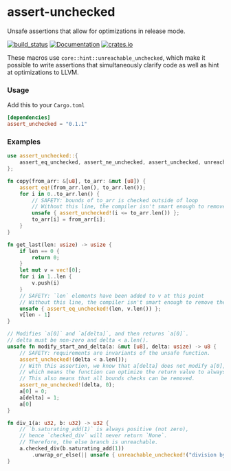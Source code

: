 # assert-unchecked
Unsafe assertions that allow for optimizations in release mode.

[![build_status](https://github.com/skmendez/assert-unchecked/actions/workflows/rust.yml/badge.svg)](https://github.com/skmendez/assert-unchecked/actions)
[![Documentation](https://docs.rs/assert-unchecked/badge.svg)](https://docs.rs/assert-unchecked)
[![crates.io](https://img.shields.io/crates/v/assert-unchecked.svg)](https://crates.io/crates/assert-unchecked)

These macros use `core::hint::unreachable_unchecked`, which make it possible to write assertions that simultaneously clarify code as well as hint at optimizations to LLVM.
### Usage

Add this to your `Cargo.toml`

```toml
[dependencies]
assert_unchecked = "0.1.1"
```

### Examples

```rust
use assert_unchecked::{
    assert_eq_unchecked, assert_ne_unchecked, assert_unchecked, unreachable_unchecked,
};

fn copy(from_arr: &[u8], to_arr: &mut [u8]) {
    assert_eq!(from_arr.len(), to_arr.len());
    for i in 0..to_arr.len() {
        // SAFETY: bounds of to_arr is checked outside of loop
        // Without this line, the compiler isn't smart enough to remove the bounds check
        unsafe { assert_unchecked!(i <= to_arr.len()) };
        to_arr[i] = from_arr[i];
    }
}

fn get_last(len: usize) -> usize {
    if len == 0 {
        return 0;
    }
    let mut v = vec![0];
    for i in 1..len {
        v.push(i)
    }
    // SAFETY: `len` elements have been added to v at this point
    // Without this line, the compiler isn't smart enough to remove the bounds check
    unsafe { assert_eq_unchecked!(len, v.len()) };
    v[len - 1]
}

// Modifies `a[0]` and `a[delta]`, and then returns `a[0]`.
// delta must be non-zero and delta < a.len().
unsafe fn modify_start_and_delta(a: &mut [u8], delta: usize) -> u8 {
    // SAFETY: requirements are invariants of the unsafe function.
    assert_unchecked!(delta < a.len());
    // With this assertion, we know that a[delta] does not modify a[0],
    // which means the function can optimize the return value to always be 0.
    // This also means that all bounds checks can be removed.
    assert_ne_unchecked!(delta, 0);
    a[0] = 0;
    a[delta] = 1;
    a[0]
}

fn div_1(a: u32, b: u32) -> u32 {
    // `b.saturating_add(1)` is always positive (not zero),
    // hence `checked_div` will never return `None`.
    // Therefore, the else branch is unreachable.
    a.checked_div(b.saturating_add(1))
        .unwrap_or_else(|| unsafe { unreachable_unchecked!("division by zero isn't possible") })
}
```